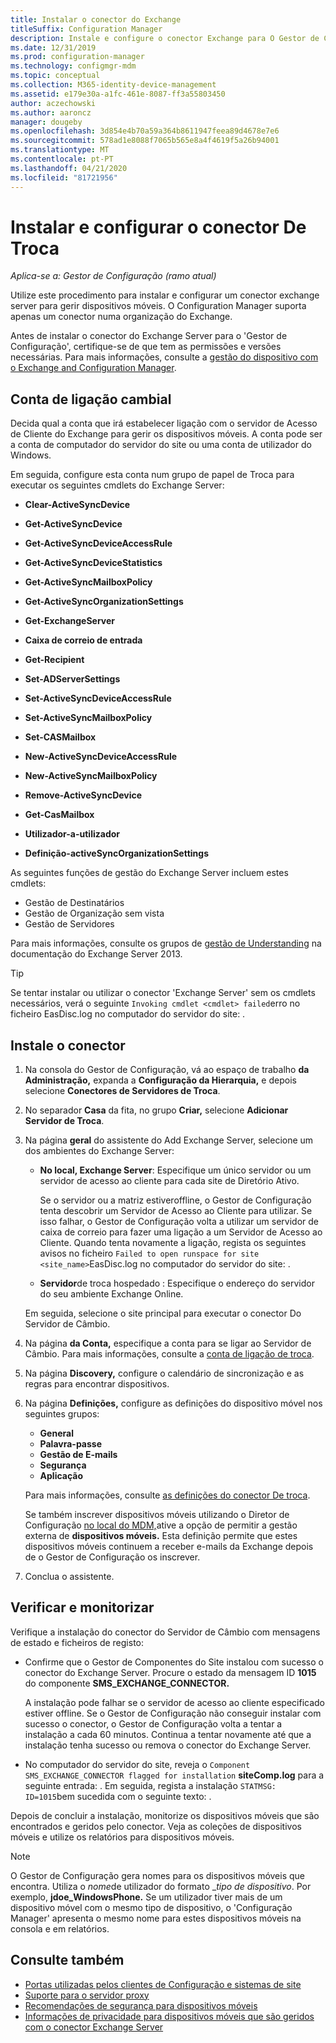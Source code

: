 ```yaml
---
title: Instalar o conector do Exchange
titleSuffix: Configuration Manager
description: Instale e configure o conector Exchange para O Gestor de Configuração para gerir dispositivos móveis via ActiveSync.
ms.date: 12/31/2019
ms.prod: configuration-manager
ms.technology: configmgr-mdm
ms.topic: conceptual
ms.collection: M365-identity-device-management
ms.assetid: e179e30a-a1fc-461e-8087-ff3a55803450
author: aczechowski
ms.author: aaroncz
manager: dougeby
ms.openlocfilehash: 3d854e4b70a59a364b8611947feea89d4678e7e6
ms.sourcegitcommit: 578ad1e8088f7065b565e8a4f4619f5a26b94001
ms.translationtype: MT
ms.contentlocale: pt-PT
ms.lasthandoff: 04/21/2020
ms.locfileid: "81721956"
---
```

# <a name="install-and-configure-the-exchange-connector"></a>Instalar e configurar o conector De Troca

*Aplica-se a: Gestor de Configuração (ramo atual)*

Utilize este procedimento para instalar e configurar um conector exchange server para gerir dispositivos móveis. O Configuration Manager suporta apenas um conector numa organização do Exchange.

Antes de instalar o conector do Exchange Server para o 'Gestor de Configuração', certifique-se de que tem as permissões e versões necessárias. Para mais informações, consulte a [gestão do dispositivo com o Exchange and Configuration Manager](manage-mobile-devices-with-exchange-activesync.md#prerequisites).

## <a name="exchange-connection-account"></a>Conta de ligação cambial

Decida qual a conta que irá estabelecer ligação com o servidor de Acesso de Cliente do Exchange para gerir os dispositivos móveis. A conta pode ser a conta de computador do servidor do site ou uma conta de utilizador do Windows.

Em seguida, configure esta conta num grupo de papel de Troca para executar os seguintes cmdlets do Exchange Server:

- **Clear-ActiveSyncDevice**  

- **Get-ActiveSyncDevice**  

- **Get-ActiveSyncDeviceAccessRule**  

- **Get-ActiveSyncDeviceStatistics**  

- **Get-ActiveSyncMailboxPolicy**  

- **Get-ActiveSyncOrganizationSettings**  

- **Get-ExchangeServer**  

- **Caixa de correio de entrada**

- **Get-Recipient**  

- **Set-ADServerSettings**  

- **Set-ActiveSyncDeviceAccessRule**  

- **Set-ActiveSyncMailboxPolicy**  

- **Set-CASMailbox**  

- **New-ActiveSyncDeviceAccessRule**  

- **New-ActiveSyncMailboxPolicy**  

- **Remove-ActiveSyncDevice**  

- **Get-CasMailbox**  

- **Utilizador-a-utilizador**  

- **Definição-activeSyncOrganizationSettings**  

As seguintes funções de gestão do Exchange Server incluem estes cmdlets:

- Gestão de Destinatários
- Gestão de Organização sem vista
- Gestão de Servidores

Para mais informações, consulte os grupos de [gestão de Understanding](https://docs.microsoft.com/exchange/understanding-management-role-groups-exchange-2013-help) na documentação do Exchange Server 2013.

> [!TIP]  
> Se tentar instalar ou utilizar o conector 'Exchange Server' sem os cmdlets necessários, verá o seguinte `Invoking cmdlet <cmdlet> failed`erro no ficheiro EasDisc.log no computador do servidor do site: .

## <a name="install-the-connector"></a>Instale o conector

1. Na consola do Gestor de Configuração, vá ao espaço de trabalho **da Administração,** expanda a **Configuração da Hierarquia,** e depois selecione **Conectores de Servidores de Troca**.

1. No separador **Casa** da fita, no grupo **Criar,** selecione **Adicionar Servidor de Troca**.

1. Na página **geral** do assistente do Add Exchange Server, selecione um dos ambientes do Exchange Server:

    - **No local, Exchange Server**: Especifique um único servidor ou um servidor de acesso ao cliente para cada site de Diretório Ativo.

        Se o servidor ou a matriz estiveroffline, o Gestor de Configuração tenta descobrir um Servidor de Acesso ao Cliente para utilizar. Se isso falhar, o Gestor de Configuração volta a utilizar um servidor de caixa de correio para fazer uma ligação a um Servidor de Acesso ao Cliente. Quando tenta novamente a ligação, regista os seguintes avisos no ficheiro `Failed to open runspace for site <site_name>`EasDisc.log no computador do servidor do site: .

    - **Servidor**de troca hospedado : Especifique o endereço do servidor do seu ambiente Exchange Online.

    Em seguida, selecione o site principal para executar o conector Do Servidor de Câmbio.

1. Na página **da Conta,** especifique a conta para se ligar ao Servidor de Câmbio. Para mais informações, consulte a [conta de ligação de troca](#exchange-connection-account).

1. Na página **Discovery,** configure o calendário de sincronização e as regras para encontrar dispositivos.

1. Na página **Definições,** configure as definições do dispositivo móvel nos seguintes grupos:

    - **General**
    - **Palavra-passe**
    - **Gestão de E-mails**
    - **Segurança**
    - **Aplicação**

    Para mais informações, consulte [as definições do conector De troca](manage-mobile-devices-with-exchange-activesync.md#policies).

    Se também inscrever dispositivos móveis utilizando o Diretor de Configuração [no local do MDM,](../understand/manage-mobile-devices-with-on-premises-infrastructure.md)ative a opção de permitir a gestão externa de **dispositivos móveis.** Esta definição permite que estes dispositivos móveis continuem a receber e-mails da Exchange depois de o Gestor de Configuração os inscrever.

1. Conclua o assistente.

## <a name="verify-and-monitor"></a>Verificar e monitorizar

Verifique a instalação do conector do Servidor de Câmbio com mensagens de estado e ficheiros de registo:

- Confirme que o Gestor de Componentes do Site instalou com sucesso o conector do Exchange Server. Procure o estado da mensagem ID **1015** do componente **SMS_EXCHANGE_CONNECTOR.**

    A instalação pode falhar se o servidor de acesso ao cliente especificado estiver offline. Se o Gestor de Configuração não conseguir instalar com sucesso o conector, o Gestor de Configuração volta a tentar a instalação a cada 60 minutos. Continua a tentar novamente até que a instalação tenha sucesso ou remova o conector do Exchange Server.

- No computador do servidor do site, reveja o `Component SMS_EXCHANGE_CONNECTOR flagged for installation` **siteComp.log** para a seguinte entrada: . Em seguida, regista a instalação `STATMSG: ID=1015`bem sucedida com o seguinte texto: .

Depois de concluir a instalação, monitorize os dispositivos móveis que são encontrados e geridos pelo conector. Veja as coleções de dispositivos móveis e utilize os relatórios para dispositivos móveis.

> [!NOTE]  
> O Gestor de Configuração gera nomes para os dispositivos móveis que encontra. Utiliza o *nome*de utilizador do formato _*tipo de dispositivo*. Por exemplo, **jdoe_WindowsPhone.** Se um utilizador tiver mais de um dispositivo móvel com o mesmo tipo de dispositivo, o 'Configuração Manager' apresenta o mesmo nome para estes dispositivos móveis na consola e em relatórios.  

## <a name="see-also"></a>Consulte também

- [Portas utilizadas pelos clientes de Configuração e sistemas de site](../../core/plan-design/hierarchy/ports.md#BKMK_PortsExchangeConnectorHosted)
- [Suporte para o servidor proxy](../../core/plan-design/network/proxy-server-support.md#site-system-roles-that-use-a-proxy)
- [Recomendações de segurança para dispositivos móveis](../../core/clients/deploy/plan/security-and-privacy-for-clients.md#bkmk_mobile)
- [Informações de privacidade para dispositivos móveis que são geridos com o conector Exchange Server](../../core/clients/deploy/plan/security-and-privacy-for-clients.md#BKMK_Privacy_ExchangeConnector)
